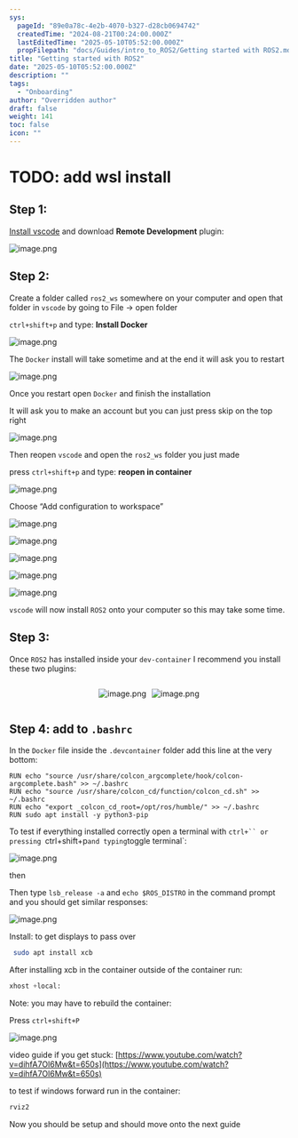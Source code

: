 ```yaml
---
sys:
  pageId: "89e0a78c-4e2b-4070-b327-d28cb0694742"
  createdTime: "2024-08-21T00:24:00.000Z"
  lastEditedTime: "2025-05-10T05:52:00.000Z"
  propFilepath: "docs/Guides/intro_to_ROS2/Getting started with ROS2.md"
title: "Getting started with ROS2"
date: "2025-05-10T05:52:00.000Z"
description: ""
tags:
  - "Onboarding"
author: "Overridden author"
draft: false
weight: 141
toc: false
icon: ""
---
```


# TODO: add wsl install

## Step 1:

[Install vscode](https://code.visualstudio.com/download) and download **Remote Development** plugin:

![image.png](https://prod-files-secure.s3.us-west-2.amazonaws.com/d518164a-d88e-44d1-a4ee-3adb3bd8bce0/efb52993-1881-4a40-b95e-6f020334f022/image.png?X-Amz-Algorithm=AWS4-HMAC-SHA256&X-Amz-Content-Sha256=UNSIGNED-PAYLOAD&X-Amz-Credential=ASIAZI2LB4666LLXIM53%2F20250720%2Fus-west-2%2Fs3%2Faws4_request&X-Amz-Date=20250720T051609Z&X-Amz-Expires=3600&X-Amz-Security-Token=IQoJb3JpZ2luX2VjEJr%2F%2F%2F%2F%2F%2F%2F%2F%2F%2FwEaCXVzLXdlc3QtMiJHMEUCID5B3AU%2Fh4sm2c5q9LRzju%2B7VwMA%2BgaCCq9BtOnas2btAiEAvLhiXzMbYld0OT7gHXenD17oCef7e7X3OmRg52RNV0oqiAQIs%2F%2F%2F%2F%2F%2F%2F%2F%2F%2F%2FARAAGgw2Mzc0MjMxODM4MDUiDPcJh%2BiDykbYiMjGESrcA%2F04Q5gpDM%2F7OUJA3x29f8tM9Baa0oJsVSs4VN%2B0HmHGbJioQV6%2B7ROsphd5DS7Hdr%2BE8k3RvFEsIQX2viMJEVJrI49ji0nL9HmkyuqyoEA5681Tx4mHFvXVbWyahBlIA1DgxOFxScLqVi6APy2Ob7KnefrYkM61b6ivcpXQMs5bLaDEw6ep9uHomS0b9mFmZIheRW%2BK3fBoEupKI%2FbeGCUx%2FxEIT3y7vgAOQ5IfUAZA23PfQ9k%2BQ3wrJUMv%2BI4JoH5XgJ7hG5rI%2Fz%2BCQPYMrq%2FePJ31l%2B8Jd50k011q5MpYYeASiaUowiOFjwDFRLcvEIGiDf8yauxifaqTyJrNY1SOAzmMRkO3H7Gmqf%2B6zByJMSQEfDeTVGIydGWPERdusB04jxs%2Bh0ifM6bY%2BMsB%2FeYjVvsXdaGJ4XgJO6%2BoL3sqVwxB%2Fzmz4%2BAmZL2Eupncp2yq7zYRWjyQxiW8QXj9G3yFe3WmA8hs6X9hICYV1QenSzNROYrAmyvrV%2FspUhyoWpzITJ5iiP%2BXqfTBtRkpZGbzJxMs%2BmDTrEpE4l%2BY4QcOgYAsunnctUIUv4KVNXbVFLygarF1ggK6PowZ4NXNb9YRZKYHYRdQt4jwSa4WrhZYePK9LAVis%2BeFTfxoMIOW8cMGOqUBAlfZ6xe1LEPUoKuq7dqdbMpA4DN7%2BnCBPwTuKBzyWiGWLMjZT7KMqLc%2Fb2GQ0QrOtrnYoDz%2BUtsBHrZqu1XYgqBFec6Qvm7uX%2F7cbZ4zIXvgOcxxjDKZ1F8iekwO9SErJm4pqZDwjSRt6uQHlmlhJIU5lLCpQXT8MFlQZz2gln1Bzm4PUmzDOzly%2BwT77xc8H18X8tPa%2Fk96rbYyA5GlDaHFHWuA&X-Amz-Signature=2cf0f4eee49a9fc0b5c1cee2cdef037b3693dc6d6bb78513d6133b1f5b486062&X-Amz-SignedHeaders=host&x-amz-checksum-mode=ENABLED&x-id=GetObject)

## Step 2:

Create a folder called `ros2_ws` somewhere on your computer and open that folder in `vscode` by going to File → open folder 

`ctrl+shift+p` and type: **Install Docker**

![image.png](https://prod-files-secure.s3.us-west-2.amazonaws.com/d518164a-d88e-44d1-a4ee-3adb3bd8bce0/2269dc0e-1cd5-47ff-bceb-c04ad9b2eab0/image.png?X-Amz-Algorithm=AWS4-HMAC-SHA256&X-Amz-Content-Sha256=UNSIGNED-PAYLOAD&X-Amz-Credential=ASIAZI2LB4666LLXIM53%2F20250720%2Fus-west-2%2Fs3%2Faws4_request&X-Amz-Date=20250720T051609Z&X-Amz-Expires=3600&X-Amz-Security-Token=IQoJb3JpZ2luX2VjEJr%2F%2F%2F%2F%2F%2F%2F%2F%2F%2FwEaCXVzLXdlc3QtMiJHMEUCID5B3AU%2Fh4sm2c5q9LRzju%2B7VwMA%2BgaCCq9BtOnas2btAiEAvLhiXzMbYld0OT7gHXenD17oCef7e7X3OmRg52RNV0oqiAQIs%2F%2F%2F%2F%2F%2F%2F%2F%2F%2F%2FARAAGgw2Mzc0MjMxODM4MDUiDPcJh%2BiDykbYiMjGESrcA%2F04Q5gpDM%2F7OUJA3x29f8tM9Baa0oJsVSs4VN%2B0HmHGbJioQV6%2B7ROsphd5DS7Hdr%2BE8k3RvFEsIQX2viMJEVJrI49ji0nL9HmkyuqyoEA5681Tx4mHFvXVbWyahBlIA1DgxOFxScLqVi6APy2Ob7KnefrYkM61b6ivcpXQMs5bLaDEw6ep9uHomS0b9mFmZIheRW%2BK3fBoEupKI%2FbeGCUx%2FxEIT3y7vgAOQ5IfUAZA23PfQ9k%2BQ3wrJUMv%2BI4JoH5XgJ7hG5rI%2Fz%2BCQPYMrq%2FePJ31l%2B8Jd50k011q5MpYYeASiaUowiOFjwDFRLcvEIGiDf8yauxifaqTyJrNY1SOAzmMRkO3H7Gmqf%2B6zByJMSQEfDeTVGIydGWPERdusB04jxs%2Bh0ifM6bY%2BMsB%2FeYjVvsXdaGJ4XgJO6%2BoL3sqVwxB%2Fzmz4%2BAmZL2Eupncp2yq7zYRWjyQxiW8QXj9G3yFe3WmA8hs6X9hICYV1QenSzNROYrAmyvrV%2FspUhyoWpzITJ5iiP%2BXqfTBtRkpZGbzJxMs%2BmDTrEpE4l%2BY4QcOgYAsunnctUIUv4KVNXbVFLygarF1ggK6PowZ4NXNb9YRZKYHYRdQt4jwSa4WrhZYePK9LAVis%2BeFTfxoMIOW8cMGOqUBAlfZ6xe1LEPUoKuq7dqdbMpA4DN7%2BnCBPwTuKBzyWiGWLMjZT7KMqLc%2Fb2GQ0QrOtrnYoDz%2BUtsBHrZqu1XYgqBFec6Qvm7uX%2F7cbZ4zIXvgOcxxjDKZ1F8iekwO9SErJm4pqZDwjSRt6uQHlmlhJIU5lLCpQXT8MFlQZz2gln1Bzm4PUmzDOzly%2BwT77xc8H18X8tPa%2Fk96rbYyA5GlDaHFHWuA&X-Amz-Signature=f445a15dacd39651a8ab3bdc1080adc2169c601e9aa385bf21eaf63d2d510b6c&X-Amz-SignedHeaders=host&x-amz-checksum-mode=ENABLED&x-id=GetObject)

The `Docker` install will take sometime and at the end it will ask you to restart

![image.png](https://prod-files-secure.s3.us-west-2.amazonaws.com/d518164a-d88e-44d1-a4ee-3adb3bd8bce0/ed233f78-be33-4b1f-b89c-9c346c0e961e/image.png?X-Amz-Algorithm=AWS4-HMAC-SHA256&X-Amz-Content-Sha256=UNSIGNED-PAYLOAD&X-Amz-Credential=ASIAZI2LB4666LLXIM53%2F20250720%2Fus-west-2%2Fs3%2Faws4_request&X-Amz-Date=20250720T051609Z&X-Amz-Expires=3600&X-Amz-Security-Token=IQoJb3JpZ2luX2VjEJr%2F%2F%2F%2F%2F%2F%2F%2F%2F%2FwEaCXVzLXdlc3QtMiJHMEUCID5B3AU%2Fh4sm2c5q9LRzju%2B7VwMA%2BgaCCq9BtOnas2btAiEAvLhiXzMbYld0OT7gHXenD17oCef7e7X3OmRg52RNV0oqiAQIs%2F%2F%2F%2F%2F%2F%2F%2F%2F%2F%2FARAAGgw2Mzc0MjMxODM4MDUiDPcJh%2BiDykbYiMjGESrcA%2F04Q5gpDM%2F7OUJA3x29f8tM9Baa0oJsVSs4VN%2B0HmHGbJioQV6%2B7ROsphd5DS7Hdr%2BE8k3RvFEsIQX2viMJEVJrI49ji0nL9HmkyuqyoEA5681Tx4mHFvXVbWyahBlIA1DgxOFxScLqVi6APy2Ob7KnefrYkM61b6ivcpXQMs5bLaDEw6ep9uHomS0b9mFmZIheRW%2BK3fBoEupKI%2FbeGCUx%2FxEIT3y7vgAOQ5IfUAZA23PfQ9k%2BQ3wrJUMv%2BI4JoH5XgJ7hG5rI%2Fz%2BCQPYMrq%2FePJ31l%2B8Jd50k011q5MpYYeASiaUowiOFjwDFRLcvEIGiDf8yauxifaqTyJrNY1SOAzmMRkO3H7Gmqf%2B6zByJMSQEfDeTVGIydGWPERdusB04jxs%2Bh0ifM6bY%2BMsB%2FeYjVvsXdaGJ4XgJO6%2BoL3sqVwxB%2Fzmz4%2BAmZL2Eupncp2yq7zYRWjyQxiW8QXj9G3yFe3WmA8hs6X9hICYV1QenSzNROYrAmyvrV%2FspUhyoWpzITJ5iiP%2BXqfTBtRkpZGbzJxMs%2BmDTrEpE4l%2BY4QcOgYAsunnctUIUv4KVNXbVFLygarF1ggK6PowZ4NXNb9YRZKYHYRdQt4jwSa4WrhZYePK9LAVis%2BeFTfxoMIOW8cMGOqUBAlfZ6xe1LEPUoKuq7dqdbMpA4DN7%2BnCBPwTuKBzyWiGWLMjZT7KMqLc%2Fb2GQ0QrOtrnYoDz%2BUtsBHrZqu1XYgqBFec6Qvm7uX%2F7cbZ4zIXvgOcxxjDKZ1F8iekwO9SErJm4pqZDwjSRt6uQHlmlhJIU5lLCpQXT8MFlQZz2gln1Bzm4PUmzDOzly%2BwT77xc8H18X8tPa%2Fk96rbYyA5GlDaHFHWuA&X-Amz-Signature=db89db99d53e3ad381571dc9b887619420e2ad368c09a62c467b240fe84b1368&X-Amz-SignedHeaders=host&x-amz-checksum-mode=ENABLED&x-id=GetObject)

Once you restart open `Docker` and finish the installation

It will ask you to make an account but you can just press skip on the top right

![image.png](https://prod-files-secure.s3.us-west-2.amazonaws.com/d518164a-d88e-44d1-a4ee-3adb3bd8bce0/21010ad9-1659-4fd9-9f59-9932a09b2a3d/image.png?X-Amz-Algorithm=AWS4-HMAC-SHA256&X-Amz-Content-Sha256=UNSIGNED-PAYLOAD&X-Amz-Credential=ASIAZI2LB4666LLXIM53%2F20250720%2Fus-west-2%2Fs3%2Faws4_request&X-Amz-Date=20250720T051609Z&X-Amz-Expires=3600&X-Amz-Security-Token=IQoJb3JpZ2luX2VjEJr%2F%2F%2F%2F%2F%2F%2F%2F%2F%2FwEaCXVzLXdlc3QtMiJHMEUCID5B3AU%2Fh4sm2c5q9LRzju%2B7VwMA%2BgaCCq9BtOnas2btAiEAvLhiXzMbYld0OT7gHXenD17oCef7e7X3OmRg52RNV0oqiAQIs%2F%2F%2F%2F%2F%2F%2F%2F%2F%2F%2FARAAGgw2Mzc0MjMxODM4MDUiDPcJh%2BiDykbYiMjGESrcA%2F04Q5gpDM%2F7OUJA3x29f8tM9Baa0oJsVSs4VN%2B0HmHGbJioQV6%2B7ROsphd5DS7Hdr%2BE8k3RvFEsIQX2viMJEVJrI49ji0nL9HmkyuqyoEA5681Tx4mHFvXVbWyahBlIA1DgxOFxScLqVi6APy2Ob7KnefrYkM61b6ivcpXQMs5bLaDEw6ep9uHomS0b9mFmZIheRW%2BK3fBoEupKI%2FbeGCUx%2FxEIT3y7vgAOQ5IfUAZA23PfQ9k%2BQ3wrJUMv%2BI4JoH5XgJ7hG5rI%2Fz%2BCQPYMrq%2FePJ31l%2B8Jd50k011q5MpYYeASiaUowiOFjwDFRLcvEIGiDf8yauxifaqTyJrNY1SOAzmMRkO3H7Gmqf%2B6zByJMSQEfDeTVGIydGWPERdusB04jxs%2Bh0ifM6bY%2BMsB%2FeYjVvsXdaGJ4XgJO6%2BoL3sqVwxB%2Fzmz4%2BAmZL2Eupncp2yq7zYRWjyQxiW8QXj9G3yFe3WmA8hs6X9hICYV1QenSzNROYrAmyvrV%2FspUhyoWpzITJ5iiP%2BXqfTBtRkpZGbzJxMs%2BmDTrEpE4l%2BY4QcOgYAsunnctUIUv4KVNXbVFLygarF1ggK6PowZ4NXNb9YRZKYHYRdQt4jwSa4WrhZYePK9LAVis%2BeFTfxoMIOW8cMGOqUBAlfZ6xe1LEPUoKuq7dqdbMpA4DN7%2BnCBPwTuKBzyWiGWLMjZT7KMqLc%2Fb2GQ0QrOtrnYoDz%2BUtsBHrZqu1XYgqBFec6Qvm7uX%2F7cbZ4zIXvgOcxxjDKZ1F8iekwO9SErJm4pqZDwjSRt6uQHlmlhJIU5lLCpQXT8MFlQZz2gln1Bzm4PUmzDOzly%2BwT77xc8H18X8tPa%2Fk96rbYyA5GlDaHFHWuA&X-Amz-Signature=f6203cb3365a93171bca8eaa504e6dbc6e4bb1fb4b955a95158a17e26ffce1d6&X-Amz-SignedHeaders=host&x-amz-checksum-mode=ENABLED&x-id=GetObject)

Then reopen `vscode` and open the `ros2_ws` folder you just made

press `ctrl+shift+p` and type: **reopen in container**

![image.png](https://prod-files-secure.s3.us-west-2.amazonaws.com/d518164a-d88e-44d1-a4ee-3adb3bd8bce0/4e93b8c2-41ad-488c-8095-c74205196118/image.png?X-Amz-Algorithm=AWS4-HMAC-SHA256&X-Amz-Content-Sha256=UNSIGNED-PAYLOAD&X-Amz-Credential=ASIAZI2LB4666LLXIM53%2F20250720%2Fus-west-2%2Fs3%2Faws4_request&X-Amz-Date=20250720T051609Z&X-Amz-Expires=3600&X-Amz-Security-Token=IQoJb3JpZ2luX2VjEJr%2F%2F%2F%2F%2F%2F%2F%2F%2F%2FwEaCXVzLXdlc3QtMiJHMEUCID5B3AU%2Fh4sm2c5q9LRzju%2B7VwMA%2BgaCCq9BtOnas2btAiEAvLhiXzMbYld0OT7gHXenD17oCef7e7X3OmRg52RNV0oqiAQIs%2F%2F%2F%2F%2F%2F%2F%2F%2F%2F%2FARAAGgw2Mzc0MjMxODM4MDUiDPcJh%2BiDykbYiMjGESrcA%2F04Q5gpDM%2F7OUJA3x29f8tM9Baa0oJsVSs4VN%2B0HmHGbJioQV6%2B7ROsphd5DS7Hdr%2BE8k3RvFEsIQX2viMJEVJrI49ji0nL9HmkyuqyoEA5681Tx4mHFvXVbWyahBlIA1DgxOFxScLqVi6APy2Ob7KnefrYkM61b6ivcpXQMs5bLaDEw6ep9uHomS0b9mFmZIheRW%2BK3fBoEupKI%2FbeGCUx%2FxEIT3y7vgAOQ5IfUAZA23PfQ9k%2BQ3wrJUMv%2BI4JoH5XgJ7hG5rI%2Fz%2BCQPYMrq%2FePJ31l%2B8Jd50k011q5MpYYeASiaUowiOFjwDFRLcvEIGiDf8yauxifaqTyJrNY1SOAzmMRkO3H7Gmqf%2B6zByJMSQEfDeTVGIydGWPERdusB04jxs%2Bh0ifM6bY%2BMsB%2FeYjVvsXdaGJ4XgJO6%2BoL3sqVwxB%2Fzmz4%2BAmZL2Eupncp2yq7zYRWjyQxiW8QXj9G3yFe3WmA8hs6X9hICYV1QenSzNROYrAmyvrV%2FspUhyoWpzITJ5iiP%2BXqfTBtRkpZGbzJxMs%2BmDTrEpE4l%2BY4QcOgYAsunnctUIUv4KVNXbVFLygarF1ggK6PowZ4NXNb9YRZKYHYRdQt4jwSa4WrhZYePK9LAVis%2BeFTfxoMIOW8cMGOqUBAlfZ6xe1LEPUoKuq7dqdbMpA4DN7%2BnCBPwTuKBzyWiGWLMjZT7KMqLc%2Fb2GQ0QrOtrnYoDz%2BUtsBHrZqu1XYgqBFec6Qvm7uX%2F7cbZ4zIXvgOcxxjDKZ1F8iekwO9SErJm4pqZDwjSRt6uQHlmlhJIU5lLCpQXT8MFlQZz2gln1Bzm4PUmzDOzly%2BwT77xc8H18X8tPa%2Fk96rbYyA5GlDaHFHWuA&X-Amz-Signature=957b90052211e50087d3fb8bd224d1927f9745d9a33a9d7a123f660a7ede8a90&X-Amz-SignedHeaders=host&x-amz-checksum-mode=ENABLED&x-id=GetObject)

Choose “Add configuration to workspace”

![image.png](https://prod-files-secure.s3.us-west-2.amazonaws.com/d518164a-d88e-44d1-a4ee-3adb3bd8bce0/9560b282-5060-4989-ba37-97e7b2c22476/image.png?X-Amz-Algorithm=AWS4-HMAC-SHA256&X-Amz-Content-Sha256=UNSIGNED-PAYLOAD&X-Amz-Credential=ASIAZI2LB4666LLXIM53%2F20250720%2Fus-west-2%2Fs3%2Faws4_request&X-Amz-Date=20250720T051609Z&X-Amz-Expires=3600&X-Amz-Security-Token=IQoJb3JpZ2luX2VjEJr%2F%2F%2F%2F%2F%2F%2F%2F%2F%2FwEaCXVzLXdlc3QtMiJHMEUCID5B3AU%2Fh4sm2c5q9LRzju%2B7VwMA%2BgaCCq9BtOnas2btAiEAvLhiXzMbYld0OT7gHXenD17oCef7e7X3OmRg52RNV0oqiAQIs%2F%2F%2F%2F%2F%2F%2F%2F%2F%2F%2FARAAGgw2Mzc0MjMxODM4MDUiDPcJh%2BiDykbYiMjGESrcA%2F04Q5gpDM%2F7OUJA3x29f8tM9Baa0oJsVSs4VN%2B0HmHGbJioQV6%2B7ROsphd5DS7Hdr%2BE8k3RvFEsIQX2viMJEVJrI49ji0nL9HmkyuqyoEA5681Tx4mHFvXVbWyahBlIA1DgxOFxScLqVi6APy2Ob7KnefrYkM61b6ivcpXQMs5bLaDEw6ep9uHomS0b9mFmZIheRW%2BK3fBoEupKI%2FbeGCUx%2FxEIT3y7vgAOQ5IfUAZA23PfQ9k%2BQ3wrJUMv%2BI4JoH5XgJ7hG5rI%2Fz%2BCQPYMrq%2FePJ31l%2B8Jd50k011q5MpYYeASiaUowiOFjwDFRLcvEIGiDf8yauxifaqTyJrNY1SOAzmMRkO3H7Gmqf%2B6zByJMSQEfDeTVGIydGWPERdusB04jxs%2Bh0ifM6bY%2BMsB%2FeYjVvsXdaGJ4XgJO6%2BoL3sqVwxB%2Fzmz4%2BAmZL2Eupncp2yq7zYRWjyQxiW8QXj9G3yFe3WmA8hs6X9hICYV1QenSzNROYrAmyvrV%2FspUhyoWpzITJ5iiP%2BXqfTBtRkpZGbzJxMs%2BmDTrEpE4l%2BY4QcOgYAsunnctUIUv4KVNXbVFLygarF1ggK6PowZ4NXNb9YRZKYHYRdQt4jwSa4WrhZYePK9LAVis%2BeFTfxoMIOW8cMGOqUBAlfZ6xe1LEPUoKuq7dqdbMpA4DN7%2BnCBPwTuKBzyWiGWLMjZT7KMqLc%2Fb2GQ0QrOtrnYoDz%2BUtsBHrZqu1XYgqBFec6Qvm7uX%2F7cbZ4zIXvgOcxxjDKZ1F8iekwO9SErJm4pqZDwjSRt6uQHlmlhJIU5lLCpQXT8MFlQZz2gln1Bzm4PUmzDOzly%2BwT77xc8H18X8tPa%2Fk96rbYyA5GlDaHFHWuA&X-Amz-Signature=fe9e588f9fdb7c7a36314c3e61f5392ba0c563cd560cff3cd544627273b90104&X-Amz-SignedHeaders=host&x-amz-checksum-mode=ENABLED&x-id=GetObject)

![image.png](https://prod-files-secure.s3.us-west-2.amazonaws.com/d518164a-d88e-44d1-a4ee-3adb3bd8bce0/2ee63f81-886b-48e8-a553-dc6e5eac99e4/image.png?X-Amz-Algorithm=AWS4-HMAC-SHA256&X-Amz-Content-Sha256=UNSIGNED-PAYLOAD&X-Amz-Credential=ASIAZI2LB4666LLXIM53%2F20250720%2Fus-west-2%2Fs3%2Faws4_request&X-Amz-Date=20250720T051609Z&X-Amz-Expires=3600&X-Amz-Security-Token=IQoJb3JpZ2luX2VjEJr%2F%2F%2F%2F%2F%2F%2F%2F%2F%2FwEaCXVzLXdlc3QtMiJHMEUCID5B3AU%2Fh4sm2c5q9LRzju%2B7VwMA%2BgaCCq9BtOnas2btAiEAvLhiXzMbYld0OT7gHXenD17oCef7e7X3OmRg52RNV0oqiAQIs%2F%2F%2F%2F%2F%2F%2F%2F%2F%2F%2FARAAGgw2Mzc0MjMxODM4MDUiDPcJh%2BiDykbYiMjGESrcA%2F04Q5gpDM%2F7OUJA3x29f8tM9Baa0oJsVSs4VN%2B0HmHGbJioQV6%2B7ROsphd5DS7Hdr%2BE8k3RvFEsIQX2viMJEVJrI49ji0nL9HmkyuqyoEA5681Tx4mHFvXVbWyahBlIA1DgxOFxScLqVi6APy2Ob7KnefrYkM61b6ivcpXQMs5bLaDEw6ep9uHomS0b9mFmZIheRW%2BK3fBoEupKI%2FbeGCUx%2FxEIT3y7vgAOQ5IfUAZA23PfQ9k%2BQ3wrJUMv%2BI4JoH5XgJ7hG5rI%2Fz%2BCQPYMrq%2FePJ31l%2B8Jd50k011q5MpYYeASiaUowiOFjwDFRLcvEIGiDf8yauxifaqTyJrNY1SOAzmMRkO3H7Gmqf%2B6zByJMSQEfDeTVGIydGWPERdusB04jxs%2Bh0ifM6bY%2BMsB%2FeYjVvsXdaGJ4XgJO6%2BoL3sqVwxB%2Fzmz4%2BAmZL2Eupncp2yq7zYRWjyQxiW8QXj9G3yFe3WmA8hs6X9hICYV1QenSzNROYrAmyvrV%2FspUhyoWpzITJ5iiP%2BXqfTBtRkpZGbzJxMs%2BmDTrEpE4l%2BY4QcOgYAsunnctUIUv4KVNXbVFLygarF1ggK6PowZ4NXNb9YRZKYHYRdQt4jwSa4WrhZYePK9LAVis%2BeFTfxoMIOW8cMGOqUBAlfZ6xe1LEPUoKuq7dqdbMpA4DN7%2BnCBPwTuKBzyWiGWLMjZT7KMqLc%2Fb2GQ0QrOtrnYoDz%2BUtsBHrZqu1XYgqBFec6Qvm7uX%2F7cbZ4zIXvgOcxxjDKZ1F8iekwO9SErJm4pqZDwjSRt6uQHlmlhJIU5lLCpQXT8MFlQZz2gln1Bzm4PUmzDOzly%2BwT77xc8H18X8tPa%2Fk96rbYyA5GlDaHFHWuA&X-Amz-Signature=684bef02b30538471df6cf68f66f48144cd4fd78aaa30884caa57a95ef128659&X-Amz-SignedHeaders=host&x-amz-checksum-mode=ENABLED&x-id=GetObject)

![image.png](https://prod-files-secure.s3.us-west-2.amazonaws.com/d518164a-d88e-44d1-a4ee-3adb3bd8bce0/ae1580b2-b048-407e-aed9-b584224a7a04/image.png?X-Amz-Algorithm=AWS4-HMAC-SHA256&X-Amz-Content-Sha256=UNSIGNED-PAYLOAD&X-Amz-Credential=ASIAZI2LB4666LLXIM53%2F20250720%2Fus-west-2%2Fs3%2Faws4_request&X-Amz-Date=20250720T051609Z&X-Amz-Expires=3600&X-Amz-Security-Token=IQoJb3JpZ2luX2VjEJr%2F%2F%2F%2F%2F%2F%2F%2F%2F%2FwEaCXVzLXdlc3QtMiJHMEUCID5B3AU%2Fh4sm2c5q9LRzju%2B7VwMA%2BgaCCq9BtOnas2btAiEAvLhiXzMbYld0OT7gHXenD17oCef7e7X3OmRg52RNV0oqiAQIs%2F%2F%2F%2F%2F%2F%2F%2F%2F%2F%2FARAAGgw2Mzc0MjMxODM4MDUiDPcJh%2BiDykbYiMjGESrcA%2F04Q5gpDM%2F7OUJA3x29f8tM9Baa0oJsVSs4VN%2B0HmHGbJioQV6%2B7ROsphd5DS7Hdr%2BE8k3RvFEsIQX2viMJEVJrI49ji0nL9HmkyuqyoEA5681Tx4mHFvXVbWyahBlIA1DgxOFxScLqVi6APy2Ob7KnefrYkM61b6ivcpXQMs5bLaDEw6ep9uHomS0b9mFmZIheRW%2BK3fBoEupKI%2FbeGCUx%2FxEIT3y7vgAOQ5IfUAZA23PfQ9k%2BQ3wrJUMv%2BI4JoH5XgJ7hG5rI%2Fz%2BCQPYMrq%2FePJ31l%2B8Jd50k011q5MpYYeASiaUowiOFjwDFRLcvEIGiDf8yauxifaqTyJrNY1SOAzmMRkO3H7Gmqf%2B6zByJMSQEfDeTVGIydGWPERdusB04jxs%2Bh0ifM6bY%2BMsB%2FeYjVvsXdaGJ4XgJO6%2BoL3sqVwxB%2Fzmz4%2BAmZL2Eupncp2yq7zYRWjyQxiW8QXj9G3yFe3WmA8hs6X9hICYV1QenSzNROYrAmyvrV%2FspUhyoWpzITJ5iiP%2BXqfTBtRkpZGbzJxMs%2BmDTrEpE4l%2BY4QcOgYAsunnctUIUv4KVNXbVFLygarF1ggK6PowZ4NXNb9YRZKYHYRdQt4jwSa4WrhZYePK9LAVis%2BeFTfxoMIOW8cMGOqUBAlfZ6xe1LEPUoKuq7dqdbMpA4DN7%2BnCBPwTuKBzyWiGWLMjZT7KMqLc%2Fb2GQ0QrOtrnYoDz%2BUtsBHrZqu1XYgqBFec6Qvm7uX%2F7cbZ4zIXvgOcxxjDKZ1F8iekwO9SErJm4pqZDwjSRt6uQHlmlhJIU5lLCpQXT8MFlQZz2gln1Bzm4PUmzDOzly%2BwT77xc8H18X8tPa%2Fk96rbYyA5GlDaHFHWuA&X-Amz-Signature=594ddbcb05d8e61ea14a8773cd8e888777134335a1c1dcbbead596f663092dce&X-Amz-SignedHeaders=host&x-amz-checksum-mode=ENABLED&x-id=GetObject)

![image.png](https://prod-files-secure.s3.us-west-2.amazonaws.com/d518164a-d88e-44d1-a4ee-3adb3bd8bce0/53255b28-f75e-430f-b9e3-c0ac8577e42b/image.png?X-Amz-Algorithm=AWS4-HMAC-SHA256&X-Amz-Content-Sha256=UNSIGNED-PAYLOAD&X-Amz-Credential=ASIAZI2LB4666LLXIM53%2F20250720%2Fus-west-2%2Fs3%2Faws4_request&X-Amz-Date=20250720T051609Z&X-Amz-Expires=3600&X-Amz-Security-Token=IQoJb3JpZ2luX2VjEJr%2F%2F%2F%2F%2F%2F%2F%2F%2F%2FwEaCXVzLXdlc3QtMiJHMEUCID5B3AU%2Fh4sm2c5q9LRzju%2B7VwMA%2BgaCCq9BtOnas2btAiEAvLhiXzMbYld0OT7gHXenD17oCef7e7X3OmRg52RNV0oqiAQIs%2F%2F%2F%2F%2F%2F%2F%2F%2F%2F%2FARAAGgw2Mzc0MjMxODM4MDUiDPcJh%2BiDykbYiMjGESrcA%2F04Q5gpDM%2F7OUJA3x29f8tM9Baa0oJsVSs4VN%2B0HmHGbJioQV6%2B7ROsphd5DS7Hdr%2BE8k3RvFEsIQX2viMJEVJrI49ji0nL9HmkyuqyoEA5681Tx4mHFvXVbWyahBlIA1DgxOFxScLqVi6APy2Ob7KnefrYkM61b6ivcpXQMs5bLaDEw6ep9uHomS0b9mFmZIheRW%2BK3fBoEupKI%2FbeGCUx%2FxEIT3y7vgAOQ5IfUAZA23PfQ9k%2BQ3wrJUMv%2BI4JoH5XgJ7hG5rI%2Fz%2BCQPYMrq%2FePJ31l%2B8Jd50k011q5MpYYeASiaUowiOFjwDFRLcvEIGiDf8yauxifaqTyJrNY1SOAzmMRkO3H7Gmqf%2B6zByJMSQEfDeTVGIydGWPERdusB04jxs%2Bh0ifM6bY%2BMsB%2FeYjVvsXdaGJ4XgJO6%2BoL3sqVwxB%2Fzmz4%2BAmZL2Eupncp2yq7zYRWjyQxiW8QXj9G3yFe3WmA8hs6X9hICYV1QenSzNROYrAmyvrV%2FspUhyoWpzITJ5iiP%2BXqfTBtRkpZGbzJxMs%2BmDTrEpE4l%2BY4QcOgYAsunnctUIUv4KVNXbVFLygarF1ggK6PowZ4NXNb9YRZKYHYRdQt4jwSa4WrhZYePK9LAVis%2BeFTfxoMIOW8cMGOqUBAlfZ6xe1LEPUoKuq7dqdbMpA4DN7%2BnCBPwTuKBzyWiGWLMjZT7KMqLc%2Fb2GQ0QrOtrnYoDz%2BUtsBHrZqu1XYgqBFec6Qvm7uX%2F7cbZ4zIXvgOcxxjDKZ1F8iekwO9SErJm4pqZDwjSRt6uQHlmlhJIU5lLCpQXT8MFlQZz2gln1Bzm4PUmzDOzly%2BwT77xc8H18X8tPa%2Fk96rbYyA5GlDaHFHWuA&X-Amz-Signature=9656c3f886cf6b3e586c86c9709f1c8e979a0e05a0adb4f0d896c5ee52956e2f&X-Amz-SignedHeaders=host&x-amz-checksum-mode=ENABLED&x-id=GetObject)

![image.png](https://prod-files-secure.s3.us-west-2.amazonaws.com/d518164a-d88e-44d1-a4ee-3adb3bd8bce0/7c562767-5af9-4ffb-97d1-327bcdf4ee00/image.png?X-Amz-Algorithm=AWS4-HMAC-SHA256&X-Amz-Content-Sha256=UNSIGNED-PAYLOAD&X-Amz-Credential=ASIAZI2LB4666LLXIM53%2F20250720%2Fus-west-2%2Fs3%2Faws4_request&X-Amz-Date=20250720T051609Z&X-Amz-Expires=3600&X-Amz-Security-Token=IQoJb3JpZ2luX2VjEJr%2F%2F%2F%2F%2F%2F%2F%2F%2F%2FwEaCXVzLXdlc3QtMiJHMEUCID5B3AU%2Fh4sm2c5q9LRzju%2B7VwMA%2BgaCCq9BtOnas2btAiEAvLhiXzMbYld0OT7gHXenD17oCef7e7X3OmRg52RNV0oqiAQIs%2F%2F%2F%2F%2F%2F%2F%2F%2F%2F%2FARAAGgw2Mzc0MjMxODM4MDUiDPcJh%2BiDykbYiMjGESrcA%2F04Q5gpDM%2F7OUJA3x29f8tM9Baa0oJsVSs4VN%2B0HmHGbJioQV6%2B7ROsphd5DS7Hdr%2BE8k3RvFEsIQX2viMJEVJrI49ji0nL9HmkyuqyoEA5681Tx4mHFvXVbWyahBlIA1DgxOFxScLqVi6APy2Ob7KnefrYkM61b6ivcpXQMs5bLaDEw6ep9uHomS0b9mFmZIheRW%2BK3fBoEupKI%2FbeGCUx%2FxEIT3y7vgAOQ5IfUAZA23PfQ9k%2BQ3wrJUMv%2BI4JoH5XgJ7hG5rI%2Fz%2BCQPYMrq%2FePJ31l%2B8Jd50k011q5MpYYeASiaUowiOFjwDFRLcvEIGiDf8yauxifaqTyJrNY1SOAzmMRkO3H7Gmqf%2B6zByJMSQEfDeTVGIydGWPERdusB04jxs%2Bh0ifM6bY%2BMsB%2FeYjVvsXdaGJ4XgJO6%2BoL3sqVwxB%2Fzmz4%2BAmZL2Eupncp2yq7zYRWjyQxiW8QXj9G3yFe3WmA8hs6X9hICYV1QenSzNROYrAmyvrV%2FspUhyoWpzITJ5iiP%2BXqfTBtRkpZGbzJxMs%2BmDTrEpE4l%2BY4QcOgYAsunnctUIUv4KVNXbVFLygarF1ggK6PowZ4NXNb9YRZKYHYRdQt4jwSa4WrhZYePK9LAVis%2BeFTfxoMIOW8cMGOqUBAlfZ6xe1LEPUoKuq7dqdbMpA4DN7%2BnCBPwTuKBzyWiGWLMjZT7KMqLc%2Fb2GQ0QrOtrnYoDz%2BUtsBHrZqu1XYgqBFec6Qvm7uX%2F7cbZ4zIXvgOcxxjDKZ1F8iekwO9SErJm4pqZDwjSRt6uQHlmlhJIU5lLCpQXT8MFlQZz2gln1Bzm4PUmzDOzly%2BwT77xc8H18X8tPa%2Fk96rbYyA5GlDaHFHWuA&X-Amz-Signature=767f59707c05cf8f44b2d4f6f2134265530762df371c70a363717cb17dadda34&X-Amz-SignedHeaders=host&x-amz-checksum-mode=ENABLED&x-id=GetObject)

`vscode` will now install `ROS2` onto your computer so this may take some time.

## Step 3:

Once `ROS2` has installed inside your `dev-container` I recommend you install these two plugins:

<div style="display: flex;flex-direction: row; column-gap:10px; max-width: 630px;justify-content: center;">
<div>

![image.png](https://prod-files-secure.s3.us-west-2.amazonaws.com/d518164a-d88e-44d1-a4ee-3adb3bd8bce0/3fc3d550-5a54-4ba1-ba6b-faa01cdb7369/image.png?X-Amz-Algorithm=AWS4-HMAC-SHA256&X-Amz-Content-Sha256=UNSIGNED-PAYLOAD&X-Amz-Credential=ASIAZI2LB4665T7QY5RC%2F20250720%2Fus-west-2%2Fs3%2Faws4_request&X-Amz-Date=20250720T051613Z&X-Amz-Expires=3600&X-Amz-Security-Token=IQoJb3JpZ2luX2VjEJr%2F%2F%2F%2F%2F%2F%2F%2F%2F%2FwEaCXVzLXdlc3QtMiJGMEQCIDxiLUv1lLoyF4q9KoKQo%2FeuaCwpgzHwH%2FsppP8Rf6WCAiBLDzGiaIEItwIT0Sqgm4BkMRegTYYRuGJp1u640MpZGCqIBAiz%2F%2F%2F%2F%2F%2F%2F%2F%2F%2F8BEAAaDDYzNzQyMzE4MzgwNSIMtwODHv%2F%2FvmfpL8sPKtwDGOxGD4vidyUxEZvMF9AYb29SvnM69hpsKlvpn83QVoxGWU6KTJT9ombEjdVCgak3u3PNIl4eifxiBy%2Bkk4ohkGVEyrp0i0tyQI14zHE9%2BOJinnqjp1ExhMSV3tkJk5fZxEIZf%2FY3CEFtnm71wdVBp76Gc9R1PeIZ%2B1%2BLnM2RiIC95a3SJi0zSlB7aA46pzBridRW3%2Fi8b2WuHxmPPRVwj4DuLh7RD4KlewFiiAFN8t4ZmxbBse1%2BRe8ZFH00UP8bdP5KEIqj6RrV%2BeIQYXnLB6yfb0HXj3eEzYVBh09l6LxK2tTCMdDM46q64CrYEWBlW0By4RqLxCA6xW9hu8T%2B4Yrx%2BymB00AUxaF6qCbgOgvidrrIWT1nf%2Fnq8S%2BzcJmpotwcuZczXjr484fpTwj3FAbeN2HzgLX8H8k21cSfAdi9LhojqKrj2NM947XjxrjnAVntyMo6PkmOIIrpDpzSiTtwQCZsmlXLcyK3VquKkIJWnirjHegvcpUzRw684Veiuk5hn3qz%2BIneFkwgd4vKtuxAtemYWmN%2BjALshOhR7htVIln%2BJsPskxRdnazz1UfQ7InyiZ7UzHXQOKC0sIxn9mMVu2gVWgI2K3gmUzMNHEE%2B%2BNcWDCKWqiS1Cw8wlJvxwwY6pgFSj5d834Um%2BagZWdcnz76FtjT781ZnQPDAQUBZ2wvgaw%2FBHUjVPnGc66Ks1DhcHABp09Gy22YcVOgZXiKRofYZYYjy9anuoGZ%2FrMZzZNeQ6lfgV5Ll%2FLBbWFcGfujeKFLQn2FvRQ8bsel2sqYVgLpXDinKK3FQdskwOrGN%2FeqTofXo16d2f9NPWFZ0RrroigmRaGdxz0IPDXEEUhwIB0VtZG5AVIiI&X-Amz-Signature=442922eda69d360183011f110b64da7caa54b1be51248f8b73bdbe7975258f52&X-Amz-SignedHeaders=host&x-amz-checksum-mode=ENABLED&x-id=GetObject)

</div>
<div>

![image.png](https://prod-files-secure.s3.us-west-2.amazonaws.com/d518164a-d88e-44d1-a4ee-3adb3bd8bce0/d994cc66-13c2-4093-a5a3-f84cf4601a82/image.png?X-Amz-Algorithm=AWS4-HMAC-SHA256&X-Amz-Content-Sha256=UNSIGNED-PAYLOAD&X-Amz-Credential=ASIAZI2LB4666NYBGXWX%2F20250720%2Fus-west-2%2Fs3%2Faws4_request&X-Amz-Date=20250720T051613Z&X-Amz-Expires=3600&X-Amz-Security-Token=IQoJb3JpZ2luX2VjEJr%2F%2F%2F%2F%2F%2F%2F%2F%2F%2FwEaCXVzLXdlc3QtMiJHMEUCIQCdQB0BVCDxBJStimsiHXgFXIvr4fnL4SNnhG9ENhVkmwIgBepQGhBxQobj2iy2Qj7vk1lYaZufP0RR6Q7Utqoxzo8qiAQIs%2F%2F%2F%2F%2F%2F%2F%2F%2F%2F%2FARAAGgw2Mzc0MjMxODM4MDUiDJUYW%2Bp7Iq9eTiy%2FkircA11ajGaoUCQyy4reAxU%2BqZWx8o4AN207jLBOqS3TZ23uFVuNsLiFTBqugZeEDgDfCA%2F%2F1ROLAqCYLflDV5gjESovmkBSMF5pPlVxCh199s91vesixDUlawyY%2Fyy312Wow5dz1hWDHokSmI78IT4TNAqTR4b4iu8qvQNaX211TZrrBipV0k271Iq6qVYv7lL9l7CB1OTD31opJExPBEU1B5NS8xEvCTcluqvN2xmAfrD%2B0wykj9uMj1WSltqHYCRtaGty%2FLcEH1RtD9h0qOxRKGKx4Z%2BInC9RYfuWyPI5A8elrsq1v7VAWL05Z9EisA9zFtb9zc2Xt7vHv26LEsjVksvZMgOqh4dLhsXLGZpuaMS2yo8gaQqlIl87PiZj2fmvCT6PdVdPL5pGXpHMbTwbnamKyeZuFeNBRl%2Br5W57gWpwmgVghGDkB%2FDSunKuexzN63EcihdL1o14oidId4r0PsCLQvMip8BICtF8dv3sfvwI8eqLQdsAvC5ZEwvcWffjrOC7hXhmaBXEuWBNViPr%2F1Wj%2FXM0ZBylAYSIlS0gfD2MabWj1t9Mehl%2B%2FJzKNH0TWBqgTayt5p8J%2FwbJ9LimKUXc7uX%2BcXJ%2B7BN0l2VSQqqFQnpwhfyWAifU190BMJGX8cMGOqUBoH0w%2FeDGHZTsIWWYqe9I6Mgl3UfL2QsHmN%2BU0wUmlSieWSZCLevmYJmitygqTY%2B0dR9lOSObYA%2FFYPllpfkkwW9RIcIjZp4AdmnkbXgFrR9aocgkJ2iuv%2F5RnML4thBP9uHduDN2hZXPpmC%2Fhlhgxwqpi1jocn%2B6IlwkM1Tzd6OujyyFUuceNLtzoIVFgCTIh3TQI0b4yQmA2O%2BhQwE5GtID0b7c&X-Amz-Signature=4cc8053baee50bd4ee3cfa506ce8ebee20849328af56b2c670f977a59fe373c2&X-Amz-SignedHeaders=host&x-amz-checksum-mode=ENABLED&x-id=GetObject)

</div>
</div>

## Step 4: add to `.bashrc`

In the `Docker` file inside the `.devcontainer` folder add this line at the very bottom: 

```docker
RUN echo "source /usr/share/colcon_argcomplete/hook/colcon-argcomplete.bash" >> ~/.bashrc
RUN echo "source /usr/share/colcon_cd/function/colcon_cd.sh" >> ~/.bashrc
RUN echo "export _colcon_cd_root=/opt/ros/humble/" >> ~/.bashrc
RUN sudo apt install -y python3-pip 
```

To test if everything installed correctly open a terminal with `ctrl+`` or pressing `ctrl+shift+p` and typing `toggle terminal`:

![image.png](https://prod-files-secure.s3.us-west-2.amazonaws.com/d518164a-d88e-44d1-a4ee-3adb3bd8bce0/6a4943d8-b04e-4c02-9a58-775f3384d1a5/image.png?X-Amz-Algorithm=AWS4-HMAC-SHA256&X-Amz-Content-Sha256=UNSIGNED-PAYLOAD&X-Amz-Credential=ASIAZI2LB4666LLXIM53%2F20250720%2Fus-west-2%2Fs3%2Faws4_request&X-Amz-Date=20250720T051609Z&X-Amz-Expires=3600&X-Amz-Security-Token=IQoJb3JpZ2luX2VjEJr%2F%2F%2F%2F%2F%2F%2F%2F%2F%2FwEaCXVzLXdlc3QtMiJHMEUCID5B3AU%2Fh4sm2c5q9LRzju%2B7VwMA%2BgaCCq9BtOnas2btAiEAvLhiXzMbYld0OT7gHXenD17oCef7e7X3OmRg52RNV0oqiAQIs%2F%2F%2F%2F%2F%2F%2F%2F%2F%2F%2FARAAGgw2Mzc0MjMxODM4MDUiDPcJh%2BiDykbYiMjGESrcA%2F04Q5gpDM%2F7OUJA3x29f8tM9Baa0oJsVSs4VN%2B0HmHGbJioQV6%2B7ROsphd5DS7Hdr%2BE8k3RvFEsIQX2viMJEVJrI49ji0nL9HmkyuqyoEA5681Tx4mHFvXVbWyahBlIA1DgxOFxScLqVi6APy2Ob7KnefrYkM61b6ivcpXQMs5bLaDEw6ep9uHomS0b9mFmZIheRW%2BK3fBoEupKI%2FbeGCUx%2FxEIT3y7vgAOQ5IfUAZA23PfQ9k%2BQ3wrJUMv%2BI4JoH5XgJ7hG5rI%2Fz%2BCQPYMrq%2FePJ31l%2B8Jd50k011q5MpYYeASiaUowiOFjwDFRLcvEIGiDf8yauxifaqTyJrNY1SOAzmMRkO3H7Gmqf%2B6zByJMSQEfDeTVGIydGWPERdusB04jxs%2Bh0ifM6bY%2BMsB%2FeYjVvsXdaGJ4XgJO6%2BoL3sqVwxB%2Fzmz4%2BAmZL2Eupncp2yq7zYRWjyQxiW8QXj9G3yFe3WmA8hs6X9hICYV1QenSzNROYrAmyvrV%2FspUhyoWpzITJ5iiP%2BXqfTBtRkpZGbzJxMs%2BmDTrEpE4l%2BY4QcOgYAsunnctUIUv4KVNXbVFLygarF1ggK6PowZ4NXNb9YRZKYHYRdQt4jwSa4WrhZYePK9LAVis%2BeFTfxoMIOW8cMGOqUBAlfZ6xe1LEPUoKuq7dqdbMpA4DN7%2BnCBPwTuKBzyWiGWLMjZT7KMqLc%2Fb2GQ0QrOtrnYoDz%2BUtsBHrZqu1XYgqBFec6Qvm7uX%2F7cbZ4zIXvgOcxxjDKZ1F8iekwO9SErJm4pqZDwjSRt6uQHlmlhJIU5lLCpQXT8MFlQZz2gln1Bzm4PUmzDOzly%2BwT77xc8H18X8tPa%2Fk96rbYyA5GlDaHFHWuA&X-Amz-Signature=6219850aa8819d3d088b56ce3322827bc650c6326558da55b89e5fb41ed7a617&X-Amz-SignedHeaders=host&x-amz-checksum-mode=ENABLED&x-id=GetObject)

then 

Then type `lsb_release -a` and `echo $ROS_DISTRO` in the command prompt and you should get similar responses:

![image.png](https://prod-files-secure.s3.us-west-2.amazonaws.com/d518164a-d88e-44d1-a4ee-3adb3bd8bce0/3e635dec-a805-4e85-8b9e-d000e5b71a4e/image.png?X-Amz-Algorithm=AWS4-HMAC-SHA256&X-Amz-Content-Sha256=UNSIGNED-PAYLOAD&X-Amz-Credential=ASIAZI2LB4666LLXIM53%2F20250720%2Fus-west-2%2Fs3%2Faws4_request&X-Amz-Date=20250720T051609Z&X-Amz-Expires=3600&X-Amz-Security-Token=IQoJb3JpZ2luX2VjEJr%2F%2F%2F%2F%2F%2F%2F%2F%2F%2FwEaCXVzLXdlc3QtMiJHMEUCID5B3AU%2Fh4sm2c5q9LRzju%2B7VwMA%2BgaCCq9BtOnas2btAiEAvLhiXzMbYld0OT7gHXenD17oCef7e7X3OmRg52RNV0oqiAQIs%2F%2F%2F%2F%2F%2F%2F%2F%2F%2F%2FARAAGgw2Mzc0MjMxODM4MDUiDPcJh%2BiDykbYiMjGESrcA%2F04Q5gpDM%2F7OUJA3x29f8tM9Baa0oJsVSs4VN%2B0HmHGbJioQV6%2B7ROsphd5DS7Hdr%2BE8k3RvFEsIQX2viMJEVJrI49ji0nL9HmkyuqyoEA5681Tx4mHFvXVbWyahBlIA1DgxOFxScLqVi6APy2Ob7KnefrYkM61b6ivcpXQMs5bLaDEw6ep9uHomS0b9mFmZIheRW%2BK3fBoEupKI%2FbeGCUx%2FxEIT3y7vgAOQ5IfUAZA23PfQ9k%2BQ3wrJUMv%2BI4JoH5XgJ7hG5rI%2Fz%2BCQPYMrq%2FePJ31l%2B8Jd50k011q5MpYYeASiaUowiOFjwDFRLcvEIGiDf8yauxifaqTyJrNY1SOAzmMRkO3H7Gmqf%2B6zByJMSQEfDeTVGIydGWPERdusB04jxs%2Bh0ifM6bY%2BMsB%2FeYjVvsXdaGJ4XgJO6%2BoL3sqVwxB%2Fzmz4%2BAmZL2Eupncp2yq7zYRWjyQxiW8QXj9G3yFe3WmA8hs6X9hICYV1QenSzNROYrAmyvrV%2FspUhyoWpzITJ5iiP%2BXqfTBtRkpZGbzJxMs%2BmDTrEpE4l%2BY4QcOgYAsunnctUIUv4KVNXbVFLygarF1ggK6PowZ4NXNb9YRZKYHYRdQt4jwSa4WrhZYePK9LAVis%2BeFTfxoMIOW8cMGOqUBAlfZ6xe1LEPUoKuq7dqdbMpA4DN7%2BnCBPwTuKBzyWiGWLMjZT7KMqLc%2Fb2GQ0QrOtrnYoDz%2BUtsBHrZqu1XYgqBFec6Qvm7uX%2F7cbZ4zIXvgOcxxjDKZ1F8iekwO9SErJm4pqZDwjSRt6uQHlmlhJIU5lLCpQXT8MFlQZz2gln1Bzm4PUmzDOzly%2BwT77xc8H18X8tPa%2Fk96rbYyA5GlDaHFHWuA&X-Amz-Signature=3e9742ed30f401eb2f66bb3d8a7f518f845f42b9b3c596b222506d2687709e4e&X-Amz-SignedHeaders=host&x-amz-checksum-mode=ENABLED&x-id=GetObject)

Install:  to get displays to pass over

```bash
 sudo apt install xcb
```

After installing xcb in the container outside of the container run:

```python
xhost +local:
```

Note: you may have to rebuild the container:

Press `ctrl+shift+P`

![image.png](https://prod-files-secure.s3.us-west-2.amazonaws.com/d518164a-d88e-44d1-a4ee-3adb3bd8bce0/6c2be660-2618-4c38-9c26-53554f7a0b7b/image.png?X-Amz-Algorithm=AWS4-HMAC-SHA256&X-Amz-Content-Sha256=UNSIGNED-PAYLOAD&X-Amz-Credential=ASIAZI2LB4666LLXIM53%2F20250720%2Fus-west-2%2Fs3%2Faws4_request&X-Amz-Date=20250720T051609Z&X-Amz-Expires=3600&X-Amz-Security-Token=IQoJb3JpZ2luX2VjEJr%2F%2F%2F%2F%2F%2F%2F%2F%2F%2FwEaCXVzLXdlc3QtMiJHMEUCID5B3AU%2Fh4sm2c5q9LRzju%2B7VwMA%2BgaCCq9BtOnas2btAiEAvLhiXzMbYld0OT7gHXenD17oCef7e7X3OmRg52RNV0oqiAQIs%2F%2F%2F%2F%2F%2F%2F%2F%2F%2F%2FARAAGgw2Mzc0MjMxODM4MDUiDPcJh%2BiDykbYiMjGESrcA%2F04Q5gpDM%2F7OUJA3x29f8tM9Baa0oJsVSs4VN%2B0HmHGbJioQV6%2B7ROsphd5DS7Hdr%2BE8k3RvFEsIQX2viMJEVJrI49ji0nL9HmkyuqyoEA5681Tx4mHFvXVbWyahBlIA1DgxOFxScLqVi6APy2Ob7KnefrYkM61b6ivcpXQMs5bLaDEw6ep9uHomS0b9mFmZIheRW%2BK3fBoEupKI%2FbeGCUx%2FxEIT3y7vgAOQ5IfUAZA23PfQ9k%2BQ3wrJUMv%2BI4JoH5XgJ7hG5rI%2Fz%2BCQPYMrq%2FePJ31l%2B8Jd50k011q5MpYYeASiaUowiOFjwDFRLcvEIGiDf8yauxifaqTyJrNY1SOAzmMRkO3H7Gmqf%2B6zByJMSQEfDeTVGIydGWPERdusB04jxs%2Bh0ifM6bY%2BMsB%2FeYjVvsXdaGJ4XgJO6%2BoL3sqVwxB%2Fzmz4%2BAmZL2Eupncp2yq7zYRWjyQxiW8QXj9G3yFe3WmA8hs6X9hICYV1QenSzNROYrAmyvrV%2FspUhyoWpzITJ5iiP%2BXqfTBtRkpZGbzJxMs%2BmDTrEpE4l%2BY4QcOgYAsunnctUIUv4KVNXbVFLygarF1ggK6PowZ4NXNb9YRZKYHYRdQt4jwSa4WrhZYePK9LAVis%2BeFTfxoMIOW8cMGOqUBAlfZ6xe1LEPUoKuq7dqdbMpA4DN7%2BnCBPwTuKBzyWiGWLMjZT7KMqLc%2Fb2GQ0QrOtrnYoDz%2BUtsBHrZqu1XYgqBFec6Qvm7uX%2F7cbZ4zIXvgOcxxjDKZ1F8iekwO9SErJm4pqZDwjSRt6uQHlmlhJIU5lLCpQXT8MFlQZz2gln1Bzm4PUmzDOzly%2BwT77xc8H18X8tPa%2Fk96rbYyA5GlDaHFHWuA&X-Amz-Signature=888df650d038afc585e6c9639fdcd63fa5e1de195d446b11e132412a4d2249d7&X-Amz-SignedHeaders=host&x-amz-checksum-mode=ENABLED&x-id=GetObject)

video guide if you get stuck: [https://www.youtube.com/watch?v=dihfA7Ol6Mw&t=650s](https://www.youtube.com/watch?v=dihfA7Ol6Mw&t=650s)

to test if windows forward run in the container:

```bash
rviz2
```

Now you should be setup and should move onto the next guide 
